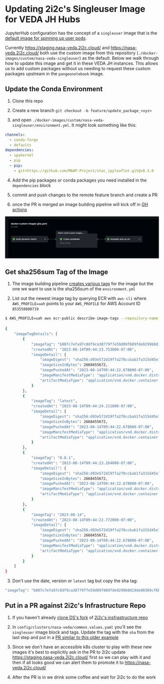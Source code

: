 # Updating 2i2c's Singleuser Image for VEDA JH Hubs

JupyterHub configuration has the concept of a `singleuser` image that is the 
[default image for spinning up user pods](https://z2jh.jupyter.org/en/stable/jupyterhub/customizing/user-environment.html#choose-and-use-an-existing-docker-image).

Currently https://staging.nasa-veda.2i2c.cloud/ and https://nasa-veda.2i2c.cloud/ both use the custom image from this repository 
(`./docker-images/custom/nasa-veda-singleuser`) as the default. 
Below we walk through how to update this image and get it in these VEDA JH instances. This allows us to add 
custom packages without us needing to request these custom packages upstream in the `pangeonotebook` image.

## Update the Conda Environment

1. Clone this repo

2. Create a new branch `git checkout -b feature/update_package_<xyz>`

3. and open `./docker-images/custom/nasa-veda-singleuser/environment.yml`. It might look something like this: 

```yaml
channels:
  - conda-forge
  - defaults
dependencies:
  - ipykernel
  - pip
  - pip:
    - git+https://github.com/MAAP-Project/stac_ipyleaflet.git@v0.3.0
```

4. Add the pip packages or conda packages you need installed in the `dependencies` block

5. commit and push changes to the remote feature branch and create a PR

6. once the PR is merged an image building pipeline will kick off in [GH actions](https://github.com/NASA-IMPACT/veda-jh-environments/actions)

![](./images/gh_action.png)

## Get sha256sum Tag of the Image

1. The image building pipeline [creates various tags](https://github.com/NASA-IMPACT/veda-jh-environments/blob/main/.github/workflows/docker-custom-images-gha.yaml#L67-L80
) for the image but the one we want to use is the sha256sum of the `environment.yml` 

2. List out the newest image tag by querying ECR with `aws-cli` where `AWS_PROFILE=uah` points to your `AWS_PROFILE` for AWS Account ID `853558080719`

```bash
$ AWS_PROFILE=uah aws ecr-public describe-image-tags --repository-name nasa-veda-singleuser --region us-east-1

{
    "imageTagDetails": [
        {
            "imageTag": "b807c7efa97c8df9ca38779f7e59d09f889fde9299b0d19de80389cf6b064f90",
            "createdAt": "2023-08-14T09:44:23.753000-07:00",
            "imageDetail": {
                "imageDigest": "sha256:d93e572d19ffa270ccbab1fa315d45e73249527d4410091688709b16408b70ad",
                "imageSizeInBytes": 2668455672,
                "imagePushedAt": "2023-08-14T09:44:22.678000-07:00",
                "imageManifestMediaType": "application/vnd.docker.distribution.manifest.v2+json",
                "artifactMediaType": "application/vnd.docker.container.image.v1+json"
            }
        },
        {
            "imageTag": "latest",
            "createdAt": "2023-08-14T09:44:24.211000-07:00",
            "imageDetail": {
                "imageDigest": "sha256:d93e572d19ffa270ccbab1fa315d45e73249527d4410091688709b16408b70ad",
                "imageSizeInBytes": 2668455672,
                "imagePushedAt": "2023-08-14T09:44:22.678000-07:00",
                "imageManifestMediaType": "application/vnd.docker.distribution.manifest.v2+json",
                "artifactMediaType": "application/vnd.docker.container.image.v1+json"
            }
        },
        {
            "imageTag": "0.0.1",
            "createdAt": "2023-08-14T09:44:23.264000-07:00",
            "imageDetail": {
                "imageDigest": "sha256:d93e572d19ffa270ccbab1fa315d45e73249527d4410091688709b16408b70ad",
                "imageSizeInBytes": 2668455672,
                "imagePushedAt": "2023-08-14T09:44:22.678000-07:00",
                "imageManifestMediaType": "application/vnd.docker.distribution.manifest.v2+json",
                "artifactMediaType": "application/vnd.docker.container.image.v1+json"
            }
        },
        {
            "imageTag": "2023-08-14",
            "createdAt": "2023-08-14T09:44:22.772000-07:00",
            "imageDetail": {
                "imageDigest": "sha256:d93e572d19ffa270ccbab1fa315d45e73249527d4410091688709b16408b70ad",
                "imageSizeInBytes": 2668455672,
                "imagePushedAt": "2023-08-14T09:44:22.678000-07:00",
                "imageManifestMediaType": "application/vnd.docker.distribution.manifest.v2+json",
                "artifactMediaType": "application/vnd.docker.container.image.v1+json"
            }
        }
    ]
}
```
3. Don't use the date, version or `latest` tag but copy the sha tag:

```bash
"imageTag": "b807c7efa97c8df9ca38779f7e59d09f889fde9299b0d19de80389cf6b064f90",
```

## Put in a PR against 2i2c's Infrastructure Repo

1. If you haven't already [clone DS's fork](https://github.com/developmentseed/infrastructure/) of [2i2c's insfrastructure repo](https://github.com/2i2c-org/infrastructure)

2. In `config/clusters/nasa-veda/common.values.yaml` you'll see the `singleuser` image block and tags. Update the tag with the `sha` from the last step and put in a [PR similar to this older example](https://github.com/2i2c-org/infrastructure/pull/2981/files)

3. Since we don't have an accessible k8s cluster to play with these new images it's best to explicitly ask in the PR to 2i2c update https://staging.nasa-veda.2i2c.cloud/ first so we can play with it and then if all looks
good we can alert them to promote it to https://nasa-veda.2i2c.cloud/

4. After the PR is in we drink some coffee and wait for 2i2c to do the work

